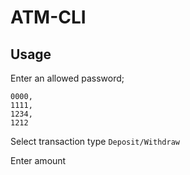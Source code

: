 # ATM-CLI

## Usage

Enter an allowed password;

```
0000,
1111,
1234,
1212
```

Select transaction type `Deposit/Withdraw`

Enter amount
